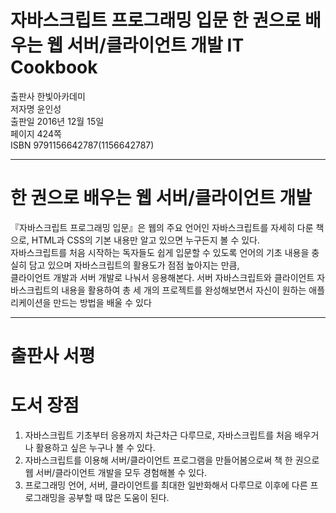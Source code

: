 자바스크립트 프로그래밍 입문 한 권으로 배우는 웹 서버/클라이언트 개발 IT Cookbook
===================================================================================

출판사 한빛아카데미   
저자명 윤인성   
출판일 2016년 12월 15일   
페이지 424쪽   
ISBN 9791156642787(1156642787)   
* * *

# 한 권으로 배우는 웹 서버/클라이언트 개발   

『자바스크립트 프로그래밍 입문』은 웹의 주요 언어인 자바스크립트를 자세히 다룬 책으로, HTML과 CSS의 기본 내용만 알고 있으면 누구든지 볼 수 있다.   
자바스크립트를 처음 시작하는 독자들도 쉽게 입문할 수 있도록 언어의 기초 내용을 충실히 담고 있으며 자바스크립트의 활용도가 점점 높아지는 만큼,   
클라이언트 개발과 서버 개발로 나눠서 응용해본다. 
서버 자바스크립트와 클라이언트 자바스크립트의 내용을 활용하여 총 세 개의 프로젝트를 완성해보면서 자신이 원하는 애플리케이션을 만드는 방법을 배울 수 있다   
* * *

출판사 서평
===========
# 도서 장점

1. 자바스크립트 기초부터 응용까지 차근차근 다루므로, 자바스크립트를 처음 배우거나 활용하고 싶은 누구나 볼 수 있다.   
2. 자바스크립트를 이용해 서버/클라이언트 프로그램을 만들어봄으로써 책 한 권으로 웹 서버/클라이언트 개발을 모두 경험해볼 수 있다.   
3. 프로그래밍 언어, 서버, 클라이언트를 최대한 일반화해서 다루므로 이후에 다른 프로그래밍을 공부할 때 많은 도움이 된다.   
